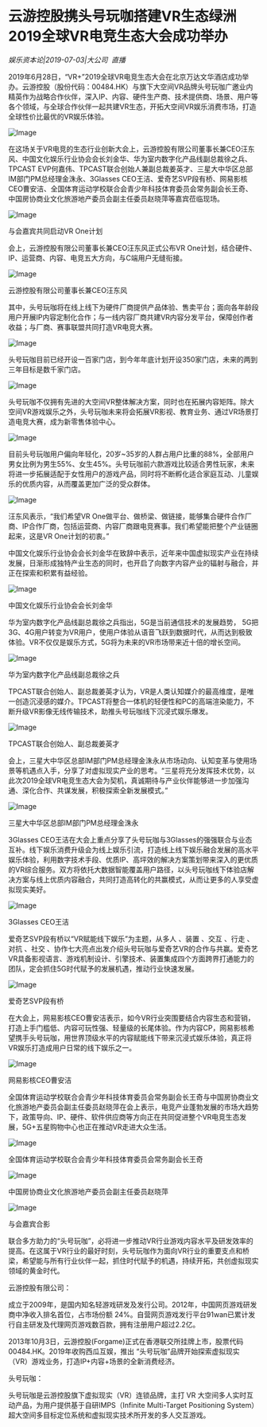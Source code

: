 # 云游控股携头号玩咖搭建VR生态绿洲 2019全球VR电竞生态大会成功举办

*娱乐资本论|2019-07-03|大公司 
                                                直播*

2019年6月28日，“VR+”2019全球VR电竞生态大会在北京万达文华酒店成功举办。云游控股（股份代码：00484.HK）与旗下大空间VR品牌头号玩咖广邀业内精英作为战略合作伙伴，深入IP、内容、硬件生产商、技术提供商、场景、用户等各个领域，与全球合作伙伴一起共建VR生态，开拓大空间VR娱乐消费市场，打造全球性价比最优的VR娱乐体验。

![Image](https://uploader.shimo.im/f/qi0uW6pvjQ8a0ssp.jpeg!thumbnail)

在这场关于VR电竞的生态行业创新大会上，云游控股有限公司董事长兼CEO汪东风、中国文化娱乐行业协会会长刘金华、华为室内数字化产品线副总裁徐之兵、TPCAST EVP何嘉伟、TPCAST联合创始人兼副总裁姜英才、三星大中华区总部IM部门PM总经理金洙永、3Glasses CEO王洁、爱奇艺SVP段有桥、网易影核CEO曹安洁、全国体育运动学校联合会青少年科技体育委员会常务副会长王奇、中国房协商业文化旅游地产委员会副主任委员赵晓萍等嘉宾莅临现场。

![Image](https://uploader.shimo.im/f/nLjsH2frruQNjTm5.jpeg!thumbnail)

与会嘉宾共同启动VR One计划

会上，云游控股有限公司董事长兼CEO汪东风正式公布VR One计划，结合硬件、IP、运营商、内容、电竞五大方向，与C端用户无缝衔接。

![Image](https://uploader.shimo.im/f/kcmWCydt68QeccI3.jpeg!thumbnail)

云游控股有限公司董事长兼CEO汪东风

其中，头号玩咖将在线上线下为硬件厂商提供产品体验、售卖平台；面向各年龄段用户开展IP内容定制化合作；与一线内容厂商共建VR内容分发平台，保障创作者收益；与厂商、赛事联盟共同打造VR电竞大赛。

![Image](https://uploader.shimo.im/f/GNJ5IkwodjMSepJk.jpeg!thumbnail)

头号玩咖目前已经开设一百家门店，到今年年底计划开设350家门店，未来的两到三年目标是数千家门店。

![Image](https://uploader.shimo.im/f/mrG7KokSXe49YMWs.jpeg!thumbnail)

头号玩咖不仅拥有先进的大空间VR整体解决方案，同时也在拓展内容矩阵。除大空间VR游戏娱乐之外，头号玩咖未来将会拓展VR影视、教育业务、通过VR场景打造电竞大赛，成为新零售体验中心。

![Image](https://uploader.shimo.im/f/DqCb0GRrRlgpFGeo.jpeg!thumbnail)

目前头号玩咖用户偏向年轻化，20岁~35岁的人群占用户比重的88%，全部用户男女比例为男生55%、女生45%。头号玩咖前六款游戏比较适合男性玩家，未来将进一步拓展适配于女性用户的游戏产品，同时将不断孵化适合家庭互动、儿童娱乐的优质内容，从而覆盖更加广泛的受众群体。

![Image](https://uploader.shimo.im/f/3IgCEeenRrQlxdFQ.jpeg!thumbnail)

汪东风表示，“我们希望VR One做平台、做桥梁、做链接，能够集合硬件合作厂商、IP合作厂商，包括运营商、内容厂商跟电竞赛事。我们希望能把整个产业链圈起来，这是VR One计划的初衷。”

中国文化娱乐行业协会会长刘金华在致辞中表示，近年来中国虚拟现实产业在持续发展，日渐形成独特产业生态的同时，也开启了向数字内容产业的辐射与融合，并正在探索和积累有益经验。

![Image](https://uploader.shimo.im/f/IF0ZigJQAQUx0yrn.jpeg!thumbnail)

中国文化娱乐行业协会会长刘金华

华为室内数字化产品线副总裁徐之兵指出，5G是当前通信技术的发展趋势， 5G把3G、4G用户转变为VR用户，使用户体验从语音飞跃到数据时代，从而达到极致体验。VR不仅仅是娱乐方式，5G将为未来的VR市场带来近十倍的增长空间。

![Image](https://uploader.shimo.im/f/LGm3SekvXKwVAN52.jpeg!thumbnail)

华为室内数字化产品线副总裁徐之兵

TPCAST联合创始人、副总裁姜英才认为，VR是人类认知媒介的最高维度，是唯一创造沉浸感的媒介。TPCAST将整合一体机的轻便性和PC的高端渲染能力，不断升级VR影像无线传输技术，助推头号玩咖线下沉浸式娱乐爆发。

![Image](https://uploader.shimo.im/f/MhF01tZo9ZcySFDW.jpeg!thumbnail)

TPCAST联合创始人、副总裁姜英才

会上，三星大中华区总部IM部门PM总经理金洙永从市场动向、认知变革与使用场景等机遇点入手，分享了对虚拟现实产业的思考。“三星将充分发挥技术优势，以此次2019全球VR电竞生态大会为契机，真诚期待与产业伙伴能够进一步加强沟通、深化合作、共谋发展，积极探索全新发展模式。”

![Image](https://uploader.shimo.im/f/hAZ3j0sahT0tktse.jpeg!thumbnail)

三星大中华区总部IM部门PM总经理金洙永

3Glasses CEO王洁在大会上重点分享了头号玩咖与3Glasses的强强联合与业态互补。线下娱乐消费升级会为线上娱乐引流，打造线上线下娱乐融合发展的高水平娱乐体验，利用数字技术手段、优质IP、高坪效的解决方案策划带来深入的更优质的VR综合服务。双方将依托大数据智能覆盖用户路径，以头号玩咖线下体验店解决方案与线上优质内容融合，共同打造高转化的共赢模式，从而让更多的人享受虚拟现实美好。

![Image](https://uploader.shimo.im/f/qEHz6ExmFlw6z7ZP.jpeg!thumbnail)

3Glasses CEO王洁

爱奇艺SVP段有桥以“VR赋能线下娱乐”为主题，从多人 、装置 、交互 、行走 、对抗 、社交 、协作七大亮点出发介绍头号玩咖与爱奇艺VR的合作与共赢。爱奇艺VR具备影视语言、游戏机制设计、引擎技术、装置集成四个方面跨界打通能力的团队，定会抓住5G时代赋予的发展机遇，推动行业快速发展。

![Image](https://uploader.shimo.im/f/QErb4rge7gUxx4qa.jpeg!thumbnail)

爱奇艺SVP段有桥

在大会上，网易影核CEO曹安洁表示，如今VR行业突围要结合内容生态和营销，打造上手门槛低、内容可玩性强、轻量级的长尾体验。作为内容CP，网易影核希望携手头号玩咖，用世界顶级水平的内容赋能线下带来沉浸式娱乐体验，真正将VR娱乐打造成用户日常的线下娱乐之一。

![Image](https://uploader.shimo.im/f/1QaW3HLfcN462euy.jpeg!thumbnail)

网易影核CEO曹安洁

全国体育运动学校联合会青少年科技体育委员会常务副会长王奇与中国房协商业文化旅游地产委员会副主任委员赵晓萍在会上表示，电竞产业蓬勃发展的市场大趋势下，政策导向、IP、硬件、软件供应商等方向正在共同促进整个VR电竞生态发展，5G+五星购物中心也正在推动VR走进大众生活。

![Image](https://uploader.shimo.im/f/Ubq8J5UdNnkLoOrc.jpeg!thumbnail)

全国体育运动学校联合会青少年科技体育委员会常务副会长王奇

![Image](https://uploader.shimo.im/f/KDAztnHOXmksCXUP.jpeg!thumbnail)

中国房协商业文化旅游地产委员会副主任委员赵晓萍

![Image](https://uploader.shimo.im/f/CANhFEwmlHMmHI3U.jpeg!thumbnail)

与会嘉宾合影

联合多方助力的“头号玩咖”，必将进一步推动VR行业游戏内容水平及研发效率的提高。在这属于VR行业的最好时刻，头号玩咖作为面向VR行业的重要支点和桥梁，希望能与所有行业伙伴一起，抓住时代赋予的机遇，持续开拓，共创虚拟现实领域的黄金时代。

云游控股有限公司：

成立于2009年，是国内知名轻游戏研发及发行公司。2012年，中国网页游戏研发商中净收入排名首位，占市场份额 24%。自营网页游戏发行平台91wan已累计发行自主研发及代理网页游戏数百款，拥有注册用户超过2.2亿。

2013年10月3日，云游控股(Forgame)正式在香港联交所挂牌上市，股票代码00484.HK。2019年收购西瓜互娱，推出 “头号玩咖”品牌开始探索虚拟现实（VR）游戏业务，打造IP+内容+场景的全新消费经济。

头号玩咖：

头号玩咖是云游控股旗下虚拟现实（VR）连锁品牌，主打 VR 大空间多人实时互动产品，为用户提供基于自研IMPS（Infinite Multi-Target Positioning System）超大空间多目标定位系统和虚拟现实技术所开发的多人交互游戏。

